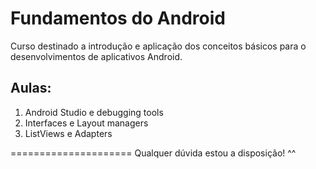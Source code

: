 # Fundamentos do Android
Curso destinado a introdução e aplicação dos conceitos básicos para o desenvolvimentos de aplicativos Android.

## Aulas:
<ol>
  <li>Android Studio e debugging tools</li>
  <li>Interfaces e Layout managers</li>
  <li>ListViews e Adapters</li>
</ol>

=====================
Qualquer dúvida estou a disposição! ^^
